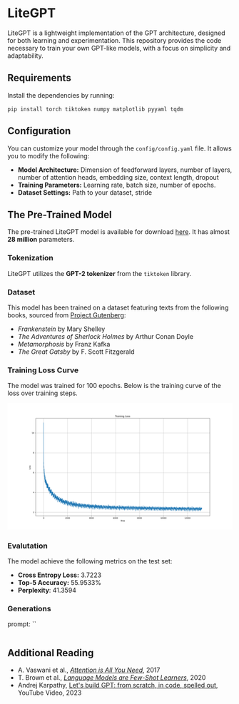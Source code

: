 # LiteGPT

LiteGPT is a lightweight implementation of the GPT architecture, designed for both learning and experimentation. This repository provides the code necessary to train your own GPT-like models, with a focus on simplicity and adaptability.

## Requirements

Install the dependencies by running:
```
pip install torch tiktoken numpy matplotlib pyyaml tqdm
```

## Configuration

You can customize your model through the `config/config.yaml` file. It allows you to modify the following:

- **Model Architecture:** Dimension of feedforward layers, number of layers, number of attention heads, embedding size, context length, dropout
- **Training Parameters:** Learning rate, batch size, number of epochs.
- **Dataset Settings:** Path to your dataset, stride

## The Pre-Trained Model

The pre-trained LiteGPT model is available for download [here](#). It has almost **28 million** parameters.

### Tokenization
LiteGPT utilizes the **GPT-2 tokenizer** from the `tiktoken` library.

### Dataset
This model has been trained on a dataset featuring texts from the following books, sourced from [Project Gutenberg](https://www.gutenberg.org/):

- *Frankenstein* by Mary Shelley
- *The Adventures of Sherlock Holmes* by Arthur Conan Doyle
- *Metamorphosis* by Franz Kafka
- *The Great Gatsby* by F. Scott Fitzgerald

### Training Loss Curve
The model was trained for 100 epochs. Below is the training curve of the loss over training steps.

<p align="center">
<img src="images/training_loss.png" alt="training loss">
</p>

### Evalutation
The model achieve the following metrics on the test set:
- **Cross Entropy Loss:** 3.7223
- **Top-5 Accuracy:** 55.9533%
- **Perplexity**: 41.3594

### Generations

prompt: ``

```

```

## Additional Reading

- A. Vaswani et al., *[Attention is All You Need](https://arxiv.org/abs/1706.03762)*, 2017
- T. Brown et al., *[Language Models are Few-Shot Learners](https://arxiv.org/abs/2005.14165)*, 2020
- Andrej Karpathy, [Let's build GPT: from scratch, in code, spelled out](https://www.youtube.com/watch?v=kCc8FmEb1nY), YouTube Video, 2023
